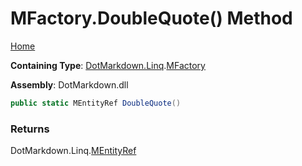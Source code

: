 <a name="_top"></a>

# MFactory\.DoubleQuote\(\) Method

[Home](../../../../README.md#_top)

**Containing Type**: [DotMarkdown.Linq](../../README.md#_top)\.[MFactory](../README.md#_top)

**Assembly**: DotMarkdown\.dll

```csharp
public static MEntityRef DoubleQuote()
```

### Returns

DotMarkdown\.Linq\.[MEntityRef](../../MEntityRef/README.md#_top)

